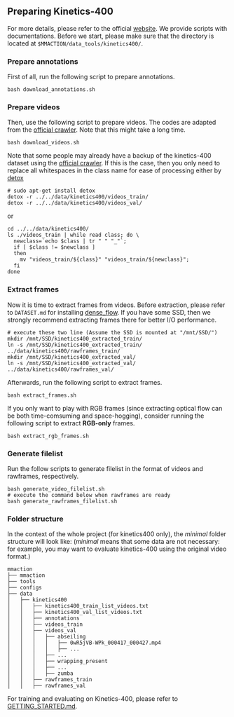 ## Preparing Kinetics-400

For more details, please refer to the official [website](https://deepmind.com/research/open-source/open-source-datasets/kinetics/). We provide scripts with documentations. Before we start, please make sure that the directory is located at `$MMACTION/data_tools/kinetics400/`.

### Prepare annotations
First of all, run the following script to prepare annotations.
```shell
bash download_annotations.sh
```

### Prepare videos
Then, use the following script to prepare videos. The codes are adapted from the [official crawler](https://github.com/activitynet/ActivityNet/tree/master/Crawler/Kinetics). Note that this might take a long time.
```shell
bash download_videos.sh
```
Note that some people may already have a backup of the kinetics-400 dataset using the [official crawler](https://github.com/activitynet/ActivityNet/tree/master/Crawler/Kinetics).
If this is the case, then you only need to replace all whitespaces in the class name for ease of processing either by [detox](http://manpages.ubuntu.com/manpages/bionic/man1/detox.1.html)

```shell
# sudo apt-get install detox
detox -r ../../data/kinetics400/videos_train/
detox -r ../../data/kinetics400/videos_val/
```
or 
```shell
cd ../../data/kinetics400/
ls ./videos_train | while read class; do \
  newclass=`echo $class | tr " " "_"`; 
  if [ $class != $newclass ] 
  then 
    mv "videos_train/${class}" "videos_train/${newclass}"; 
  fi
done
```

### Extract frames
Now it is time to extract frames from videos. 
Before extraction, please refer to `DATASET.md` for installing [dense_flow](https://github.com/yjxiong/dense_flow).
If you have some SSD, then we strongly recommend extracting frames there for better I/O performance. 
```shell
# execute these two line (Assume the SSD is mounted at "/mnt/SSD/")
mkdir /mnt/SSD/kinetics400_extracted_train/
ln -s /mnt/SSD/kinetics400_extracted_train/ ../data/kinetics400/rawframes_train/
mkdir /mnt/SSD/kinetics400_extracted_val/
ln -s /mnt/SSD/kinetics400_extracted_val/ ../data/kinetics400/rawframes_val/
```
Afterwards, run the following script to extract frames.
```shell
bash extract_frames.sh
```
If you only want to play with RGB frames (since extracting optical flow can be both time-comsuming and space-hogging), consider running the following script to extract **RGB-only** frames.
```shell
bash extract_rgb_frames.sh
```


### Generate filelist
Run the follow scripts to generate filelist in the format of videos and rawframes, respectively.
```shell
bash generate_video_filelist.sh
# execute the command below when rawframes are ready
bash generate_rawframes_filelist.sh
```

### Folder structure
In the context of the whole project (for kinetics400 only), the *minimal* folder structure will look like: (*minimal* means that some data are not necessary: for example, you may want to evaluate kinetics-400 using the original video format.)

```
mmaction
├── mmaction
├── tools
├── configs
├── data
│   ├── kinetics400
│   │   ├── kinetics400_train_list_videos.txt
│   │   ├── kinetics400_val_list_videos.txt
│   │   ├── annotations
│   │   ├── videos_train
│   │   ├── videos_val
│   │   │   ├── abseiling
│   │   │   │   ├── 0wR5jVB-WPk_000417_000427.mp4
│   │   │   │   ├── ...
│   │   │   ├── ...
│   │   │   ├── wrapping_present
│   │   │   ├── ...
│   │   │   ├── zumba
│   │   ├── rawframes_train
│   │   ├── rawframes_val

```

For training and evaluating on Kinetics-400, please refer to [GETTING_STARTED.md](https://github.com/open-mmlab/mmaction/GETTING_STARTED.md).